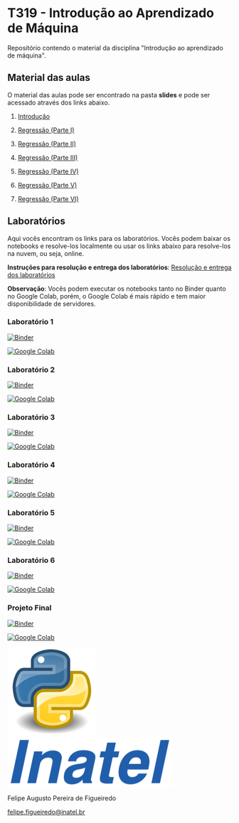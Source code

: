 # T319 - Introdução ao Aprendizado de Máquina

Repositório contendo o material da disciplina "Introdução ao aprendizado de máquina".

## Material das aulas

O material das aulas pode ser encontrado na pasta **slides** e pode ser acessado através dos links abaixo.

1. [Introdução](https://github.com/zz4fap/t319_aprendizado_de_maquina/blob/main/slides/T319_Introdu%C3%A7%C3%A3o(slides).pdf)

2. [Regressão (Parte I)](https://github.com/zz4fap/t319_aprendizado_de_maquina/blob/main/slides/T319_Regress%C3%A3o_Linear%20(Parte%20I)(slides).pdf)

3. [Regressão (Parte II)](https://github.com/zz4fap/t319_aprendizado_de_maquina/blob/main/slides/T319_Regress%C3%A3o_Linear%20(Parte%20II)(slides).pdf)

4. [Regressão (Parte III)](https://github.com/zz4fap/t319_aprendizado_de_maquina/blob/main/slides/T319_Regress%C3%A3o_Linear%20(Parte%20III)(slides).pdf)

5. [Regressão (Parte IV)](https://github.com/zz4fap/t319_aprendizado_de_maquina/blob/main/slides/T319_Regress%C3%A3o_Linear%20(Parte%20IV)(slides).pdf)

6. [Regressão (Parte V)](https://github.com/zz4fap/t319_aprendizado_de_maquina/blob/main/slides/T319_Regress%C3%A3o_Linear%20(Parte%20V)(slides).pdf)

7. [Regressão (Parte VI)](https://github.com/zz4fap/t319_aprendizado_de_maquina/blob/main/slides/T319_Regress%C3%A3o_Linear%20(Parte%20VI)(slides).pdf)

## Laboratórios

Aqui vocês encontram os links para os laboratórios. Vocês podem baixar os notebooks e resolve-los localmente ou usar os links abaixo para resolve-los na nuvem, ou seja, online.

**Instruções para resolução e entrega dos laboratórios**: [Resolução e entrega dos laboratórios](https://github.com/zz4fap/t319_aprendizado_de_maquina/blob/main/docs/Resolu%C3%A7%C3%A3o%20e%20entrega%20dos%20laborat%C3%B3rios.pdf)

**Observação**: Vocês podem executar os notebooks tanto no Binder quanto no Google Colab, porém, o Google Colab é mais rápido e tem maior disponibilidade de servidores.

### Laboratório 1

[![Binder](https://mybinder.org/badge_logo.svg)](https://mybinder.org/v2/gh/zz4fap/t319_aprendizado_de_maquina/main?filepath=labs%2FLaboratorio1.ipynb)

[![Google Colab](https://badgen.net/badge/Launch/on%20Google%20Colab/blue?icon=terminal)](https://colab.research.google.com/github/zz4fap/t319_aprendizado_de_maquina/blob/main/labs/Laboratorio1.ipynb)

### Laboratório 2

[![Binder](https://mybinder.org/badge_logo.svg)](https://mybinder.org/v2/gh/zz4fap/t319_aprendizado_de_maquina/main?filepath=labs%2FLaboratorio2.ipynb)

[![Google Colab](https://badgen.net/badge/Launch/on%20Google%20Colab/blue?icon=terminal)](https://colab.research.google.com/github/zz4fap/t319_aprendizado_de_maquina/blob/main/labs/Laboratorio2.ipynb)

### Laboratório 3

[![Binder](https://mybinder.org/badge_logo.svg)](https://mybinder.org/v2/gh/zz4fap/t319_aprendizado_de_maquina/main?filepath=labs%2FLaboratorio3.ipynb)

[![Google Colab](https://badgen.net/badge/Launch/on%20Google%20Colab/blue?icon=terminal)](https://colab.research.google.com/github/zz4fap/t319_aprendizado_de_maquina/blob/main/labs/Laboratorio3.ipynb)

### Laboratório 4

[![Binder](https://mybinder.org/badge_logo.svg)](https://mybinder.org/v2/gh/zz4fap/t319_aprendizado_de_maquina/main?filepath=labs%2FLaboratorio4.ipynb)

[![Google Colab](https://badgen.net/badge/Launch/on%20Google%20Colab/blue?icon=terminal)](https://colab.research.google.com/github/zz4fap/t319_aprendizado_de_maquina/blob/main/labs/Laboratorio4.ipynb)

### Laboratório 5

[![Binder](https://mybinder.org/badge_logo.svg)](https://mybinder.org/v2/gh/zz4fap/t319_aprendizado_de_maquina/main?filepath=labs%2FLaboratorio5.ipynb)

[![Google Colab](https://badgen.net/badge/Launch/on%20Google%20Colab/blue?icon=terminal)](https://colab.research.google.com/github/zz4fap/t319_aprendizado_de_maquina/blob/main/labs/Laboratorio5.ipynb)

### Laboratório 6

[![Binder](https://mybinder.org/badge_logo.svg)](https://mybinder.org/v2/gh/zz4fap/t319_aprendizado_de_maquina/main?filepath=labs%2FLaboratorio6.ipynb)

[![Google Colab](https://badgen.net/badge/Launch/on%20Google%20Colab/blue?icon=terminal)](https://colab.research.google.com/github/zz4fap/t319_aprendizado_de_maquina/blob/main/labs/Laboratorio6.ipynb)

### Projeto Final

[![Binder](https://mybinder.org/badge_logo.svg)](https://mybinder.org/v2/gh/zz4fap/t319_aprendizado_de_maquina/main?filepath=projeto%2Fprojeto_final_T319_1S2022.ipynb)

[![Google Colab](https://badgen.net/badge/Launch/on%20Google%20Colab/blue?icon=terminal)](https://colab.research.google.com/github/zz4fap/t319_aprendizado_de_maquina/blob/main/projeto/projeto_final_T319_1S20222.ipynb)

<img src="/figures/python_logo.png" width="200" height="200">                                       <img src="/figures/inatel_logo.png">

Felipe Augusto Pereira de Figueiredo

felipe.figueiredo@inatel.br
